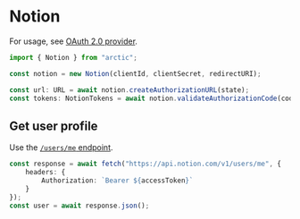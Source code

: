 # Notion

For usage, see [OAuth 2.0 provider](../oauth2.md).

```ts
import { Notion } from "arctic";

const notion = new Notion(clientId, clientSecret, redirectURI);
```

```ts
const url: URL = await notion.createAuthorizationURL(state);
const tokens: NotionTokens = await notion.validateAuthorizationCode(code);
```

## Get user profile

Use the [`/users/me` endpoint](https://developers.notion.com/reference/get-self).

```ts
const response = await fetch("https://api.notion.com/v1/users/me", {
	headers: {
		Authorization: `Bearer ${accessToken}`
	}
});
const user = await response.json();
```
